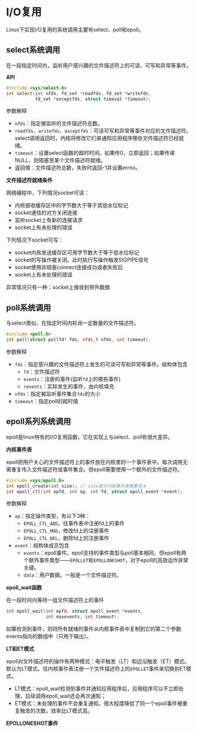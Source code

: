 # I/O复用

Linux下实现I/O复用的系统调用主要有select、poll和epoll。

## select系统调用

在一段指定时间内，监听用户感兴趣的文件描述符上的可读、可写和异常等事件。

**API**

```c++
#include <sys/select.h>
int select(int nfds, fd_set *readfds, fd_set *writefds,
           fd_set *exceptfds, struct timeval *timeout);
```
参数解释
- `nfds`：指定被监听的文件描述符总数。
- `readfds`、`writefds`、`exceptfds`：可读可写和异常等事件对应的文件描述符。select调用返回时，内核将修改它们来通知应用程序哪些文件描述符已经就绪。
- `timeout`：设置select函数的超时时间。如果传0，立即返回；如果传递NULL，则阻塞至某个文件描述符就绪。
- 返回值：文件描述符总数，失败时返回-1并设置errno。

**文件描述符就绪条件**

网络编程中，下列情况socket可读：
- 内核接收缓存区中的字节数大于等于其低水位标记
- socket通信的对方关闭连接
- 监听socket上有新的连接请求
- socket上有未处理的错误

下列情况下socket可写：
- socket内核发送缓存区可用字节数大于等于低水位标记
- socket的写操作被关闭。此时执行写操作触发SIGPIPE信号
- socket使用非阻塞connect连接成功或者失败后
- socket上有未处理的错误

异常情况只有一种：socket上接收到带外数据

## poll系统调用

与select类似，在指定时间内轮询一定数量的文件描述符。
```c++
#include <poll.h>
int poll(struct pollfd* fds, nfds_t nfds, int timeout);
```
参数解释
- `fds`：指定感兴趣的文件描述符上发生的可读可写和异常等事件。结构体包含
  - `fd`：文件描述符
  - `events`：注册的事件(监听`fd`上的哪些事件)
  - `revents`：实际发生的事件，由内核填充
- `nfds`：指定被监听事件集合`fds`的大小
- `timeout`：指定poll的超时值

## epoll系列系统调用

epoll是linux特有的I/O复用函数，它在实现上与select、poll有很大差异。

**内核事件表**

epoll把用户关心的文件描述符上的事件放在内核里的一个事件表中，每次调用无需重复传入文件描述符或事件集合。但epoll需要使用一个额外的文件描述符。

```c++
#include <sys/epoll.h>
int epoll_create(int size); // size提示内核事件表需要多大
int epoll_ctl(int epfd, int op, int fd, struct epoll_event *event);
```
参数解释
- `op`：指定操作类型，有以下3种：
  - `EPOLL_CTL_ADD`，往事件表中注册fd上的事件
  - `EPOLL_CTL_MOD`，修改fd上的注册事件
  - `EPOLL_CTL_DEL`，删除fd上的注册事件
- `event`：结构体成员包含
  - `events`：epoll事件。epoll支持的事件类型与poll基本相同。但epoll有两个额外事件类型——`EPOLLET`和`EPOLLONESHOT`，对于epoll的高效运作非常关键。
  - `data`：用户数据。一般是一个文件描述符。

**epoll_wait函数**

在一段时间内等待一组文件描述符上的事件
```c++
int epoll_wait(int epfd, struct epoll_event *events, 
               int maxevents, int timeout);
```

如果检测到事件，则将所有就绪的事件从内核事件表中复制到它的第二个参数events指向的数组中（只用于输出）。

**LT和ET模式**

epoll对文件描述符的操作有两种模式：电平触发（LT）和边沿触发（ET）模式。默认为LT模式。往内核事件表注册一个文件描述符上的`EPOLLET`事件来切换到ET模式。

- LT模式：epoll_wait检测到事件并通知应用程序后，应用程序可以不立即处理，后续调用epoll_wait还会再次通知；
- ET模式：未处理的事件不会重复通知。很大程度降低了同一个epoll事件被重复触发的次数，效率比LT模式高。

**EPOLLONESHOT事件**



